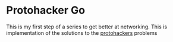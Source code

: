 # Protohacker Go
This is my first step of a series to get better at networking. This is implementation of the solutions to the [protohackers](https://protohackers.com/) problems
